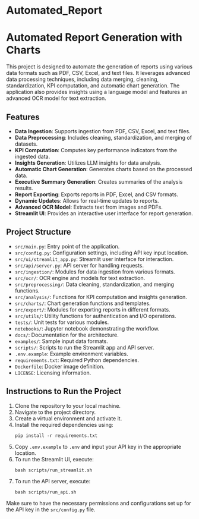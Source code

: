 # Automated_Report
# Automated Report Generation with Charts

This project is designed to automate the generation of reports using various data formats such as PDF, CSV, Excel, and text files. It leverages advanced data processing techniques, including data merging, cleaning, standardization, KPI computation, and automatic chart generation. The application also provides insights using a language model and features an advanced OCR model for text extraction.

## Features

- **Data Ingestion**: Supports ingestion from PDF, CSV, Excel, and text files.
- **Data Preprocessing**: Includes cleaning, standardization, and merging of datasets.
- **KPI Computation**: Computes key performance indicators from the ingested data.
- **Insights Generation**: Utilizes LLM insights for data analysis.
- **Automatic Chart Generation**: Generates charts based on the processed data.
- **Executive Summary Generation**: Creates summaries of the analysis results.
- **Report Exporting**: Exports reports in PDF, Excel, and CSV formats.
- **Dynamic Updates**: Allows for real-time updates to reports.
- **Advanced OCR Model**: Extracts text from images and PDFs.
- **Streamlit UI**: Provides an interactive user interface for report generation.

## Project Structure

- `src/main.py`: Entry point of the application.
- `src/config.py`: Configuration settings, including API key input location.
- `src/ui/streamlit_app.py`: Streamlit user interface for interaction.
- `src/api/server.py`: API server for handling requests.
- `src/ingestion/`: Modules for data ingestion from various formats.
- `src/ocr/`: OCR engine and models for text extraction.
- `src/preprocessing/`: Data cleaning, standardization, and merging functions.
- `src/analysis/`: Functions for KPI computation and insights generation.
- `src/charts/`: Chart generation functions and templates.
- `src/export/`: Modules for exporting reports in different formats.
- `src/utils/`: Utility functions for authentication and I/O operations.
- `tests/`: Unit tests for various modules.
- `notebooks/`: Jupyter notebook demonstrating the workflow.
- `docs/`: Documentation for the architecture.
- `examples/`: Sample input data formats.
- `scripts/`: Scripts to run the Streamlit app and API server.
- `.env.example`: Example environment variables.
- `requirements.txt`: Required Python dependencies.
- `Dockerfile`: Docker image definition.
- `LICENSE`: Licensing information.

## Instructions to Run the Project

1. Clone the repository to your local machine.
2. Navigate to the project directory.
3. Create a virtual environment and activate it.
4. Install the required dependencies using:
   ```
   pip install -r requirements.txt
   ```
5. Copy `.env.example` to `.env` and input your API key in the appropriate location.
6. To run the Streamlit UI, execute:
   ```
   bash scripts/run_streamlit.sh
   ```
7. To run the API server, execute:
   ```
   bash scripts/run_api.sh
   ```

Make sure to have the necessary permissions and configurations set up for the API key in the `src/config.py` file.
